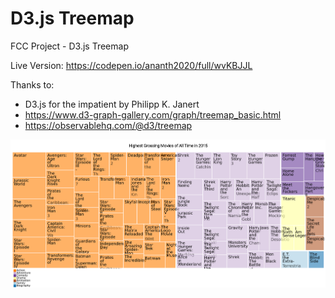 # D3.js Treemap
FCC Project - D3.js Treemap 

Live Version: https://codepen.io/ananth2020/full/wvKBJJL

Thanks to:

- D3.js for the impatient by Philipp K. Janert
- https://www.d3-graph-gallery.com/graph/treemap_basic.html
- https://observablehq.com/@d3/treemap


![](FCC-Tree-Map.png?raw=true)
